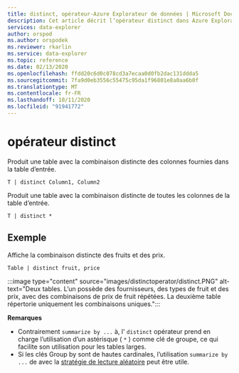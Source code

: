 ```yaml
---
title: distinct, opérateur-Azure Explorateur de données | Microsoft Docs
description: Cet article décrit l’opérateur distinct dans Azure Explorateur de données.
services: data-explorer
author: orspod
ms.author: orspodek
ms.reviewer: rkarlin
ms.service: data-explorer
ms.topic: reference
ms.date: 02/13/2020
ms.openlocfilehash: ffdd20c6d0c078cd3a7ecaa0d0fb2dac131ddda5
ms.sourcegitcommit: 7fa9d0eb3556c55475c95da1f96801e8a0aa6b0f
ms.translationtype: MT
ms.contentlocale: fr-FR
ms.lasthandoff: 10/11/2020
ms.locfileid: "91941772"
---
```

# <a name="distinct-operator"></a>opérateur distinct

Produit une table avec la combinaison distincte des colonnes fournies dans la table d’entrée. 

```kusto
T | distinct Column1, Column2
```

Produit une table avec la combinaison distincte de toutes les colonnes de la table d’entrée.

```kusto
T | distinct *
```

## <a name="example"></a>Exemple

Affiche la combinaison distincte des fruits et des prix.

```kusto
Table | distinct fruit, price
```

:::image type="content" source="images/distinctoperator/distinct.PNG" alt-text="Deux tables. L’un possède des fournisseurs, des types de fruit et des prix, avec des combinaisons de prix de fruit répétées. La deuxième table répertorie uniquement les combinaisons uniques.":::

**Remarques**

* Contrairement `summarize by ...` à, l' `distinct` opérateur prend en charge l’utilisation d’un astérisque ( `*` ) comme clé de groupe, ce qui facilite son utilisation pour les tables larges.
* Si les clés Group by sont de hautes cardinales, l’utilisation `summarize by ...` de avec la [stratégie de lecture aléatoire](shufflequery.md) peut être utile.